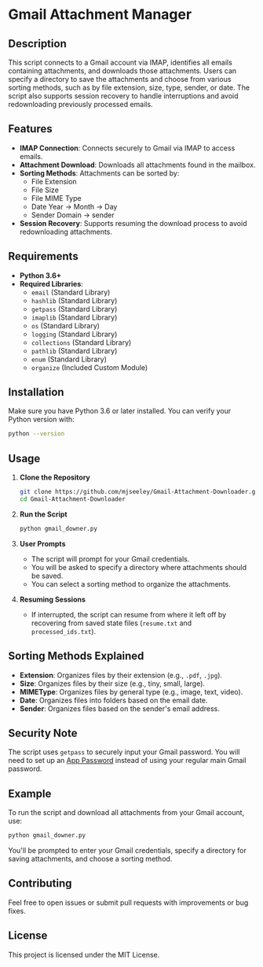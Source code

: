 # Gmail Attachment Manager

## Description

This script connects to a Gmail account via IMAP, identifies all emails containing attachments, and downloads those attachments. Users can specify a directory to save the attachments and choose from various sorting methods, such as by file extension, size, type, sender, or date. The script also supports session recovery to handle interruptions and avoid redownloading previously processed emails.

## Features

- **IMAP Connection**: Connects securely to Gmail via IMAP to access emails.
- **Attachment Download**: Downloads all attachments found in the mailbox.
- **Sorting Methods**: Attachments can be sorted by:
  - File Extension
  - File Size
  - File MIME Type
  - Date Year -> Month -> Day
  - Sender Domain -> sender
- **Session Recovery**: Supports resuming the download process to avoid redownloading attachments.

## Requirements

- **Python 3.6+**
- **Required Libraries**:
  - `email` (Standard Library)
  - `hashlib` (Standard Library)
  - `getpass` (Standard Library)
  - `imaplib` (Standard Library)
  - `os` (Standard Library)
  - `logging` (Standard Library)
  - `collections` (Standard Library)
  - `pathlib` (Standard Library)
  - `enum` (Standard Library)
  - `organize` (Included Custom Module)

## Installation

Make sure you have Python 3.6 or later installed. You can verify your Python version with:

```sh
python --version
```

## Usage

1. **Clone the Repository**

   ```sh
   git clone https://github.com/mjseeley/Gmail-Attachment-Downloader.git
   cd Gmail-Attachment-Downloader
   ```

2. **Run the Script**

   ```sh
   python gmail_downer.py
   ```

3. **User Prompts**

   - The script will prompt for your Gmail credentials.
   - You will be asked to specify a directory where attachments should be saved.
   - You can select a sorting method to organize the attachments.

4. **Resuming Sessions**
   - If interrupted, the script can resume from where it left off by recovering from saved state files (`resume.txt` and `processed_ids.txt`).

## Sorting Methods Explained

- **Extension**: Organizes files by their extension (e.g., `.pdf`, `.jpg`).
- **Size**: Organizes files by their size (e.g., tiny, small, large).
- **MIMEType**: Organizes files by general type (e.g., image, text, video).
- **Date**: Organizes files into folders based on the email date.
- **Sender**: Organizes files based on the sender's email address.

## Security Note

The script uses `getpass` to securely input your Gmail password. You will need to set up an [App Password](https://support.google.com/accounts/answer/185833?hl=en) instead of using your regular main Gmail password.

## Example

To run the script and download all attachments from your Gmail account, use:

```sh
python gmail_downer.py
```

You'll be prompted to enter your Gmail credentials, specify a directory for saving attachments, and choose a sorting method.

## Contributing

Feel free to open issues or submit pull requests with improvements or bug fixes.

## License

This project is licensed under the MIT License.

